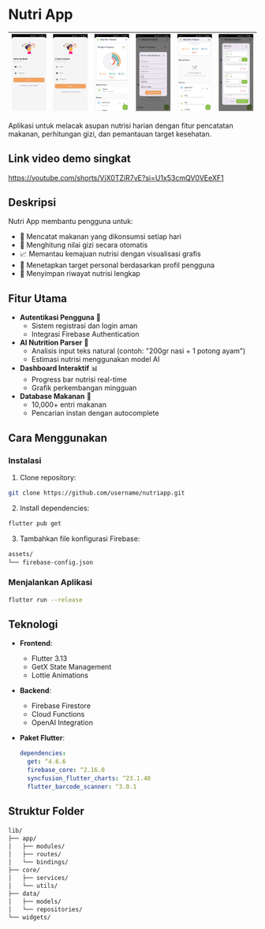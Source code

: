 # Nutri App

![Screenshot 1](login.jpg) | ![Screenshot 2](regist.jpg) | ![Screenshot 3](homepagenutriapp.jpg) | ![Screenshot 4](goals.jpg) | ![Screenshot 5](history.jpg) | ![Screenshot 6](editEntry.jpg)
---|---|---|---|---|---

Aplikasi untuk melacak asupan nutrisi harian dengan fitur pencatatan makanan, perhitungan gizi, dan pemantauan target kesehatan.

## Link video demo singkat
https://youtube.com/shorts/VjX0TZiR7vE?si=U1x53cmQV0VEeXF1

## Deskripsi

Nutri App membantu pengguna untuk:
- 📝 Mencatat makanan yang dikonsumsi setiap hari
- 🧮 Menghitung nilai gizi secara otomatis
- 📈 Memantau kemajuan nutrisi dengan visualisasi grafis
- 🎯 Menetapkan target personal berdasarkan profil pengguna
- 📅 Menyimpan riwayat nutrisi lengkap

## Fitur Utama
- **Autentikasi Pengguna** 🔐
  - Sistem registrasi dan login aman
  - Integrasi Firebase Authentication
- **AI Nutrition Parser** 🤖
  - Analisis input teks natural (contoh: "200gr nasi + 1 potong ayam")
  - Estimasi nutrisi menggunakan model AI
- **Dashboard Interaktif** 📊
  - Progress bar nutrisi real-time
  - Grafik perkembangan mingguan
- **Database Makanan** 🍎
  - 10,000+ entri makanan
  - Pencarian instan dengan autocomplete

## Cara Menggunakan

### Instalasi
1. Clone repository:
```bash
git clone https://github.com/username/nutriapp.git
```

2. Install dependencies:
```bash
flutter pub get
```

3. Tambahkan file konfigurasi Firebase:
```bash
assets/
└── firebase-config.json
```

### Menjalankan Aplikasi
```bash
flutter run --release
```

## Teknologi
- **Frontend**:
  - Flutter 3.13
  - GetX State Management
  - Lottie Animations

- **Backend**:
  - Firebase Firestore
  - Cloud Functions
  - OpenAI Integration

- **Paket Flutter**:
  ```yaml
  dependencies:
    get: ^4.6.6
    firebase_core: ^2.16.0
    syncfusion_flutter_charts: ^23.1.40
    flutter_barcode_scanner: ^3.0.1
  ```

## Struktur Folder
```
lib/
├── app/
│   ├── modules/
│   ├── routes/
│   └── bindings/
├── core/
│   ├── services/
│   └── utils/
├── data/
│   ├── models/
│   └── repositories/
└── widgets/
```
